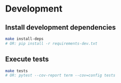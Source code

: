 # Development

## Install development dependencies

```bash
make install-deps
# OR: pip install -r requirements-dev.txt
```

## Execute tests

```bash
make tests
# OR: pytest --cov-report term --cov=config tests
```